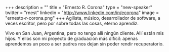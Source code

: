 +++
description = ""
title = "Ernesto R. Corona"
type = "new-speaker"
twitter = "rnest"
linkedin = "http://www.linkedin.com/in/ecorona"
image = "ernesto-r-corona.png"
+++
Agilista, músico, desarrollador de software, a veces escritor, pero por sobre todas las cosas, eterno aprendiz.

Vivo en San Juan, Argentina, pero no tengo allí ningún cliente. Allí están mis hijos. Y ellos son mi proyecto de graduación más difícil: apenas aprendemos un poco a ser padres nos dejan sin poder rendir recuperatorio.
